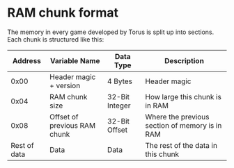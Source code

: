 # RAM chunk format

The memory in every game developed by Torus is split up into sections. Each chunk is structured like this:

| Address                        | Variable Name         | Data Type                         | Description                       |
|--------------------------------|-----------------------|-----------------------------------|-----------------------------------|
| 0x00                    | Header magic + version       | 4 Bytes                           | Header magic                       |
| 0x04                    | RAM chunk size               | 32-Bit Integer      | How large this chunk is in RAM           |
| 0x08                    | Offset of previous RAM chunk | 32-Bit Offset       | Where the previous section of memory is in RAM  |
| Rest of data            | Data | Data | The rest of the data in this chunk |
